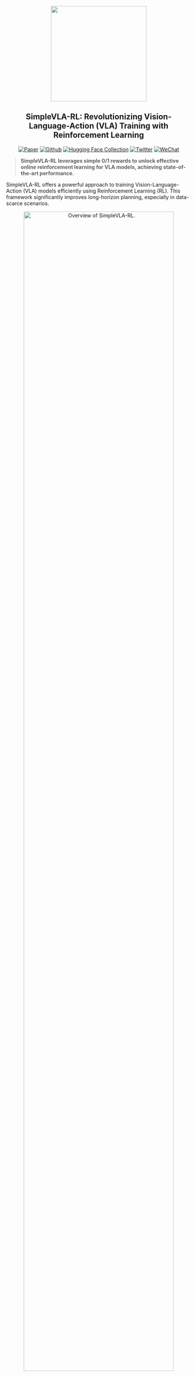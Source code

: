 <div align="center">

<img src="figs/logo.png" width="260"/>

## SimpleVLA-RL: Revolutionizing Vision-Language-Action (VLA) Training with Reinforcement Learning

[![Paper](https://img.shields.io/badge/Paper-A42C25?style=for-the-badge&logo=arxiv&logoColor=white)](https://arxiv.org/abs/2509.09674) [![Github](https://img.shields.io/badge/SimpleVLA--RL-000000?style=for-the-badge&logo=github&logoColor=white)](https://github.com/PRIME-RL/SimpleVLA-RL) [![Hugging Face Collection](https://img.shields.io/badge/Models-fcd022?style=for-the-badge&logo=huggingface&logoColor=000)](https://huggingface.co/collections/Haozhan72/simplevla-rl-6833311430cd9df52aeb1f86) [![Twitter](https://img.shields.io/badge/Twitter-%23000000.svg?style=for-the-badge&logo=x&logoColor=white)](https://x.com/stingning/status/1927770654385860804) [![WeChat](https://img.shields.io/badge/WeChat--Group-07C160?style=for-the-badge&logo=wechat&logoColor=white)](figs/wechat-group.png)

</div>

> **SimpleVLA-RL leverages simple 0/1 rewards to unlock effective online reinforcement learning for VLA models, achieving state-of-the-art performance.**

SimpleVLA-RL offers a powerful approach to training Vision-Language-Action (VLA) models efficiently using Reinforcement Learning (RL). This framework significantly improves long-horizon planning, especially in data-scarce scenarios.

<div align="center">
<img src="figs/teaser.png" alt="Overview of SimpleVLA-RL." width="90%" />
</div>

**Key Features:**

*   **Enhanced Performance:** Achieve significant performance gains in VLA tasks.
*   **Data Efficiency:** Outperforms Supervised Fine-Tuning (SFT) with limited data.
*   **Pushcut Action Discovery:** Reveals new action behaviors in the models.
*   **Improved Generalization:** Strengthens spatial, object, and goal generalization capabilities.
*   **State-of-the-Art Results:** Achieves new state-of-the-art results on the LIBERO benchmark.

**Explore the SimpleVLA-RL repository on [GitHub](https://github.com/PRIME-RL/SimpleVLA-RL)!**

---

## 🚀 What's New

*   **[2025-09-12]** Paper release: Explore the SimpleVLA-RL paper. [Paper](https://arxiv.org/abs/2509.09674).
*   **[2025-05-27]** Code release: The SimpleVLA-RL code is now available.

---

## 📖 Overview

SimpleVLA-RL introduces an efficient RL framework for Vision-Language-Action (VLA) models using online RL with simple outcome-level (0/1) rewards derived from simulation environments.

<div align="center">
<img src="figs/simplevla-rl.png" alt="Overview of SimpleVLA-RL." width="90%" />
</div>

---

## 📃 Main Results

SimpleVLA-RL significantly boosts the performance of OpenVLA-OFT on the LIBERO benchmark. Using only one trajectory per task for cold-start SFT, SimpleVLA-RL raises the performance of OpenVLA-OFT from 17.3 to 91.7, yielding an improvement of **74.4 points (430.1%)**.

<div align="center">
<img src="figs/main.png" alt="Main Results of SimpleVLA-RL." width="90%" />
</div>

---

## ✨ Getting Started

Follow these steps to get started with SimpleVLA-RL:

#### 1. Set Up the Environment

Our project builds upon [veRL](https://verl.readthedocs.io/en/latest/start/install.html). Install the veRL environment along with the environment for the Vision-Language-Action (VLA) model. Below are the detailed steps to set up **OpenVLA-OFT**.

*   **Install veRL**
    *   Follow the official veRL installation guide [here](https://verl.readthedocs.io/en/latest/start/install.html).

*   **Install OpenVLA-OFT**
    *   Set up OpenVLA-OFT by following the instructions in the [OpenVLA-OFT](https://github.com/moojink/openvla-oft).

#### 2. Prepare the SFT Model

An **SFT (Supervised Fine-Tuning)** VLA model is required for RL training. Available options:

*   **OpenVLA-OFT SFT Models**
    *   Download from the [SimpleVLA-RL Collection](https://huggingface.co/collections/Haozhan72/simplevla-rl-6833311430cd9df52aeb1f86). Models include:
        *   `libero-10 traj1 SFT`
        *   `libero-10 trajall SFT`

*   **OpenVLA SFT Models**
    *   Download from [here](https://huggingface.co/openvla).

*   **Other Models**
    *   Fine-tune them yourself.

#### 3. Train with SimpleVLA-RL

1.  **Set Up WandB:**
    *   Replace the `WANDB_API_KEY` field in `SimpleVLA-RL/align.json` with your WandB API key.
2.  **Configure Variables:**
    *   Update these variables in `examples/run_openvla_oft_rl.sh`:
        *   `WANDB_API_KEY`: Your WandB API key.
        *   `EXPERIMENT_NAME`: Experiment name.
        *   `SFT_MODEL_PATH`: Path to your SFT model.
        *   `CKPT_PATH`: Checkpoint save path.
        *   `DATASET_NAME`: Options: `libero_10`, `libero_90`, `libero_spatial`, `libero_object`, or `libero_goal`.
        *   `ALIGN_PATH`: Path to `SimpleVLA-RL/align.json`.
        *   `NUM_GPUS`: GPUs per node (e.g., `8`).
        *   `NUM_NODES`: Nodes used for training (e.g., `1`).
3.  **Run RL Training:**
    ```bash
    bash examples/run_openvla_oft_rl.sh
    ```

#### 4. Run Evaluation

1.  **Enable Evaluation Mode:**
    *   Set `trainer.val_only=True` in `examples/run_openvla_oft_rl.sh`.
2.  **Execute:**
    ```bash
    bash examples/run_openvla_oft_rl.sh
    ```

---

## 🌻 Acknowledgement

We extend our gratitude to the developers of [veRL](https://github.com/volcengine/verl), [OpenVLA-OFT](https://github.com/moojink/openvla-oft), and [PRIME](https://github.com/PRIME-RL/PRIME) for their contributions.

---

## 📨 Contact

*   Haozhan Li: zhan72426@gmail.com
*   Ning Ding: dingning@mail.tsinghua.edu.cn

---

## 📝 TODO

*   **Models:**
    *   ✅ Support OpenVLA and OpenVLA-OFT
    *   ⏳ Support Pi0 fast tokenizer
*   **Benchmarks:**
    *   ✅ Support LIBERO benchmark
    *   ⏳ Support RoboTwin benchmark

---

## 🎈 Citation

If you find SimpleVLA-RL helpful, please cite us:

```bibtex
@article{li2025simplevla,
  title={SimpleVLA-RL: Scaling VLA Training via Reinforcement Learning},
  author={Li, Haozhan and Zuo, Yuxin and Yu, Jiale and Zhang, Yuhao and Yang, Zhaohui and Zhang, Kaiyan and Zhu, Xuekai and Zhang, Yuchen and Chen, Tianxing and Cui, Ganqu and others},
  journal={arXiv preprint arXiv:2509.09674},
  year={2025}
}
```